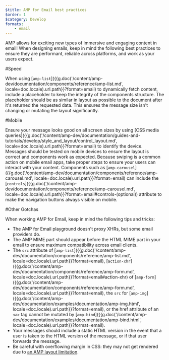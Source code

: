 ```yaml
---
$title: AMP for Email best practices
$order: 1
$category: Develop
formats:
    - email
---
```


AMP allows for exciting new types of immersive and engaging content in email! When designing emails, keep in mind the following best practices to ensure they are performant, reliable across platforms, and work as your users expect. 

#Speed

When using [`amp-list`]({{g.doc('/content/amp-dev/documentation/components/reference/amp-list.md', locale=doc.locale).url.path}}?format=email) to dynamically fetch content, include a placeholder to keep the integrity of the components structure. The placeholder should be as similar in layout as possible to the document after it's returned the requested data. This ensures the message size isn't changing or mutating the layout significantly. 

#Mobile

Ensure your message looks good on all screen sizes by using [CSS media queries]({{g.doc('/content/amp-dev/documentation/guides-and-tutorials/develop/style_and_layout/control_layout.md', locale=doc.locale).url.path}}?format=email) to identify the device. Messages should be tested on mobile devices to ensure the layout is correct and components work as expected. Because swiping is a common action on mobile email apps, take proper steps to ensure your users can interact with your content. Components such as [`amp-carousel`]({{g.doc('/content/amp-dev/documentation/components/reference/amp-carousel.md', locale=doc.locale).url.path}}?format=email) can include the [`controls`]({{g.doc('/content/amp-dev/documentation/components/reference/amp-carousel.md', locale=doc.locale).url.path}}?format=email#controls-(optional)) attribute to make the navigation buttons always visible on mobile. 

#Other Gotchas

When working AMP for Email, keep in mind the following tips and tricks:

*   The AMP for Email playground doesn't proxy XHRs, but some email providers do.
*   The AMP MIME part should appear before the HTML MIME part in your email to ensure maximum compatibility across email clients.
*   The `src` attribute of [`amp-list`]({{g.doc('/content/amp-dev/documentation/components/reference/amp-list.md', locale=doc.locale).url.path}}?format=email), [`action-xhr`]({{g.doc('/content/amp-dev/documentation/components/reference/amp-form.md', locale=doc.locale).url.path}}?format=email#action-xhr) of [`amp-form`]({{g.doc('/content/amp-dev/documentation/components/reference/amp-form.md', locale=doc.locale).url.path}}?format=email), the `src` for [`amp-img`]({{g.doc('/content/amp-dev/documentation/examples/documentation/amp-img.html', locale=doc.locale).url.path}}?format=email), or the href attribute of an `<a>` tag cannot be mutated by [`amp-bind`]({{g.doc('/content/amp-dev/documentation/examples/documentation/amp-bind.html', locale=doc.locale).url.path}}?format=email).
*   Your messages should include a static HTML version in the event that a user is taken to the HTML version of the message, or if that user forwards the message.
*   Be careful with overflowing margin in CSS: they may not get rendered due to [an AMP layout limitation](https://github.com/ampproject/amphtml/issues/13343#issuecomment-447380241).
